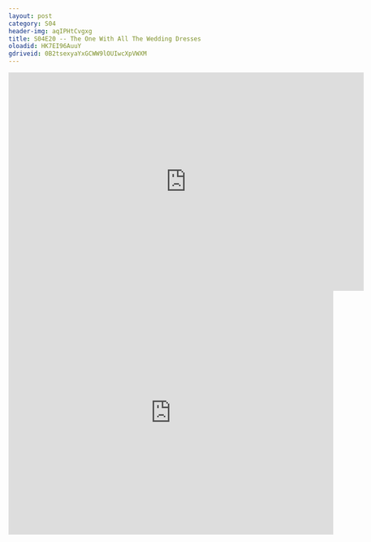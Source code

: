 ```yaml
---
layout: post 
category: S04 
header-img: aqIPHtCvgxg 
title: S04E20 -- The One With All The Wedding Dresses 
oloadid: HK7EI96AuuY 
gdriveid: 0B2tsexyaYxGCWW9lOUIwcXpVWXM 
--- 
```

<!--more--> 
<iframe src='https://openload.co/embed/HK7EI96AuuY/' width='700' height='430' frameborder='0' scrolling='no' allowfullscreen='allowfullscreen'></iframe> 
<iframe src='https://drive.google.com/file/d/0B2tsexyaYxGCWW9lOUIwcXpVWXM/preview' width='640' height='480' frameborder='0' scrolling='no' allowfullscreen='allowfullscreen'></iframe> 